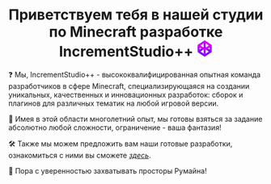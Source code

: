 <h1 align="center">Приветствуем тебя в нашей студии по Minecraft разработке <b>IncrementStudio++</b> <img src="https://github.com/IncrementStudio/.github/blob/main/profile/assets/logo_animated.svg" height="32"/></h1>

❓ Мы, IncrementStudio++ - высококвалифицированная опытная команда разработчиков в сфере Minecraft, специализирующаяся на создании уникальных, качественных и инновационных разработок: сборок и плагинов для различных тематик на любой игровой версии.

📝 Имея в этой области многолетний опыт, мы готовы взяться за задание абсолютно любой сложности, ограничение - ваша фантазия!

🛠 Также мы можем предложить вам наши готовые разработки, ознакомиться с ними вы сможете <a href="https://vk.com/incrementstudio" taeget="blank"><i>здесь</i></a>.

💪 Пора с уверенностью захватывать просторы Румайна!
